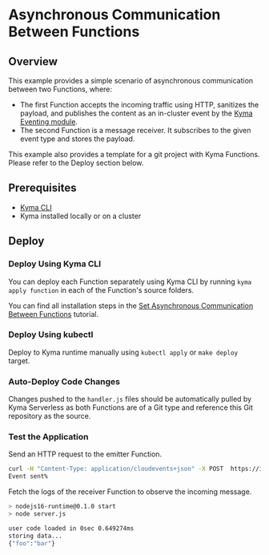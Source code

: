 # Asynchronous Communication Between Functions

## Overview

This example provides a simple scenario of asynchronous communication between two Functions, where:

- The first Function accepts the incoming traffic using HTTP, sanitizes the payload, and publishes the content as an in-cluster event by the [Kyma Eventing module](https://kyma-project.io/docs/kyma/latest/01-overview/eventing/).
- The second Function is a message receiver. It subscribes to the given event type and stores the payload.

This example also provides a template for a git project with Kyma Functions. Please refer to the Deploy section below.

## Prerequisites

- [Kyma CLI](https://github.com/kyma-project/cli)
- Kyma installed locally or on a cluster

## Deploy

### Deploy Using Kyma CLI

You can deploy each Function separately using Kyma CLI by running `kyma apply function` in each of the Function's source folders.

You can find all installation steps in the [Set Asynchronous Communication Between Functions](https://kyma-project.io/#/serverless-manager/user/tutorials/01-90-set-asynchronous-connection) tutorial.

### Deploy Using kubectl

Deploy to Kyma runtime manually using `kubectl apply` or `make deploy` target.

### Auto-Deploy Code Changes

Changes pushed to the `handler.js` files should be automatically pulled by Kyma Serverless as both Functions are of a Git type and reference this Git repository as the source.

### Test the Application

Send an HTTP request to the emitter Function.

   ```bash
   curl -H "Content-Type: application/cloudevents+json" -X POST  https://incoming.{your cluster domain} -d '{"foo":"bar"}'
   Event sent%
   ```

Fetch the logs of the receiver Function to observe the incoming message.

   ```bash
   > nodejs16-runtime@0.1.0 start
   > node server.js

   user code loaded in 0sec 0.649274ms
   storing data...
   {"foo":"bar"}
   ```
